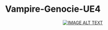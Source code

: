 # Vampire-Genocie-UE4

<div align="center">
  <a href="https://www.youtube.com/watch?v=gmAzhivpPto"><img src="https://img.youtube.com/vi/gmAzhivpPto/0.jpg" alt="IMAGE ALT TEXT"></a>
</div>
